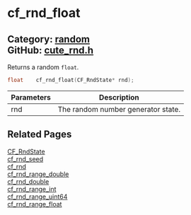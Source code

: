 [](../header.md ':include')

# cf_rnd_float

Category: [random](/api_reference?id=random)  
GitHub: [cute_rnd.h](https://github.com/RandyGaul/cute_framework/blob/master/include/cute_rnd.h)  
---

Returns a random `float`.

```cpp
float    cf_rnd_float(CF_RndState* rnd);
```

Parameters | Description
--- | ---
rnd | The random number generator state.

## Related Pages

[CF_RndState](/random/cf_rndstate.md)  
[cf_rnd_seed](/random/cf_rnd_seed.md)  
[cf_rnd](/random/cf_rnd.md)  
[cf_rnd_range_double](/random/cf_rnd_range_double.md)  
[cf_rnd_double](/random/cf_rnd_double.md)  
[cf_rnd_range_int](/random/cf_rnd_range_int.md)  
[cf_rnd_range_uint64](/random/cf_rnd_range_uint64.md)  
[cf_rnd_range_float](/random/cf_rnd_range_float.md)  
